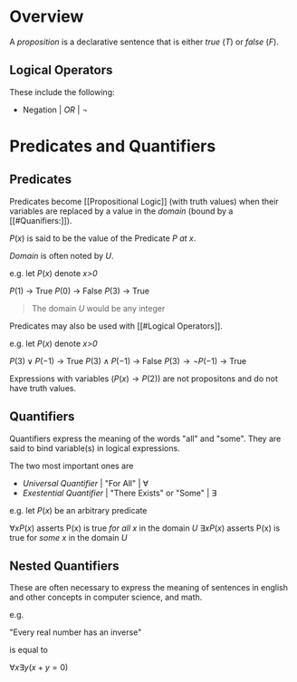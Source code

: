 # Overview

A *proposition* is a declarative sentence that is either *true* ($T$) or *false* ($F$). 

## Logical Operators

These include the following:
-  Negation | *OR* | $\neg$

# Predicates and Quantifiers

## Predicates

Predicates become [[Propositional Logic]] (with truth values) when their variables are replaced by a value in the *domain* (bound by a [[#Quanifiers:]]).

$P(x)$ is said to be the value of  the Predicate *P at x*.

*Domain* is often noted by $U$.

e.g.  let $P(x)$ denote *x>0*

$P(1)$ -> True
$P(0)$ -> False
$P(3)$ -> True

> The domain $U$ would be any integer

Predicates may also be used with [[#Logical Operators]].

e.g.  let $P(x)$ denote *x>0*

$P(3)\lor P(-1)$ -> True
$P(3)\land P(-1)$ -> False
$P(3)\rightarrow\neg P(-1)$ -> True

Expressions with variables ($P(x)\rightarrow P(2)$) are not propositons and do not have truth values.

## Quantifiers

Quantifiers express the meaning of the words "all" and "some". They are said to bind variable(s) in logical expressions.

The two most important ones are 
- *Universal Quantifier* | "For All" | $\forall$
- *Exestential Quantifier* | "There Exists" or "Some" | $\exists$

e.g. let $P(x)$ be an arbitrary predicate

$\forall x P(x)$ asserts P(x) is true *for all* $x$ in the domain $U$
$\exists x P(x)$ asserts P(x) is true for *some* $x$ in the domain $U$

## Nested Quantifiers

These are often necessary to express the meaning of sentences in english and other concepts in computer science, and math.

e.g. 

"Every real number has an inverse" 

is equal to

$\forall x \exists y(x+y=0)$